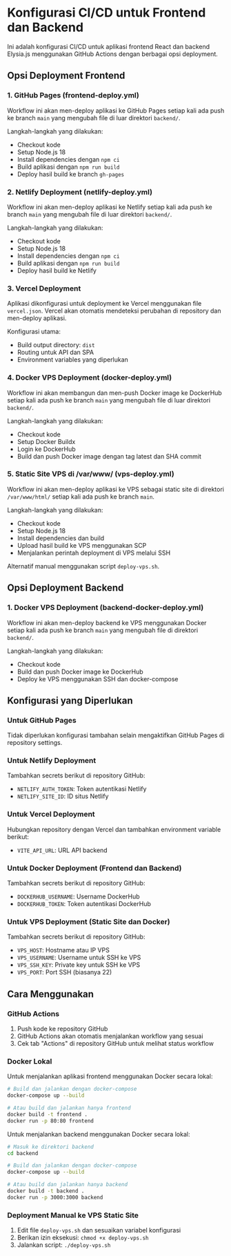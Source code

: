 # Konfigurasi CI/CD untuk Frontend dan Backend

Ini adalah konfigurasi CI/CD untuk aplikasi frontend React dan backend Elysia.js menggunakan GitHub Actions dengan berbagai opsi deployment.

## Opsi Deployment Frontend

### 1. GitHub Pages (frontend-deploy.yml)

Workflow ini akan men-deploy aplikasi ke GitHub Pages setiap kali ada push ke branch `main` yang mengubah file di luar direktori `backend/`.

Langkah-langkah yang dilakukan:
- Checkout kode
- Setup Node.js 18
- Install dependencies dengan `npm ci`
- Build aplikasi dengan `npm run build`
- Deploy hasil build ke branch `gh-pages`

### 2. Netlify Deployment (netlify-deploy.yml)

Workflow ini akan men-deploy aplikasi ke Netlify setiap kali ada push ke branch `main` yang mengubah file di luar direktori `backend/`.

Langkah-langkah yang dilakukan:
- Checkout kode
- Setup Node.js 18
- Install dependencies dengan `npm ci`
- Build aplikasi dengan `npm run build`
- Deploy hasil build ke Netlify

### 3. Vercel Deployment

Aplikasi dikonfigurasi untuk deployment ke Vercel menggunakan file `vercel.json`. Vercel akan otomatis mendeteksi perubahan di repository dan men-deploy aplikasi.

Konfigurasi utama:
- Build output directory: `dist`
- Routing untuk API dan SPA
- Environment variables yang diperlukan

### 4. Docker VPS Deployment (docker-deploy.yml)

Workflow ini akan membangun dan men-push Docker image ke DockerHub setiap kali ada push ke branch `main` yang mengubah file di luar direktori `backend/`.

Langkah-langkah yang dilakukan:
- Checkout kode
- Setup Docker Buildx
- Login ke DockerHub
- Build dan push Docker image dengan tag latest dan SHA commit

### 5. Static Site VPS di /var/www/ (vps-deploy.yml)

Workflow ini akan men-deploy aplikasi ke VPS sebagai static site di direktori `/var/www/html/` setiap kali ada push ke branch `main`.

Langkah-langkah yang dilakukan:
- Checkout kode
- Setup Node.js 18
- Install dependencies dan build
- Upload hasil build ke VPS menggunakan SCP
- Menjalankan perintah deployment di VPS melalui SSH

Alternatif manual menggunakan script `deploy-vps.sh`.

## Opsi Deployment Backend

### 1. Docker VPS Deployment (backend-docker-deploy.yml)

Workflow ini akan men-deploy backend ke VPS menggunakan Docker setiap kali ada push ke branch `main` yang mengubah file di direktori `backend/`.

Langkah-langkah yang dilakukan:
- Checkout kode
- Build dan push Docker image ke DockerHub
- Deploy ke VPS menggunakan SSH dan docker-compose

## Konfigurasi yang Diperlukan

### Untuk GitHub Pages

Tidak diperlukan konfigurasi tambahan selain mengaktifkan GitHub Pages di repository settings.

### Untuk Netlify Deployment

Tambahkan secrets berikut di repository GitHub:
- `NETLIFY_AUTH_TOKEN`: Token autentikasi Netlify
- `NETLIFY_SITE_ID`: ID situs Netlify

### Untuk Vercel Deployment

Hubungkan repository dengan Vercel dan tambahkan environment variable berikut:
- `VITE_API_URL`: URL API backend

### Untuk Docker Deployment (Frontend dan Backend)

Tambahkan secrets berikut di repository GitHub:
- `DOCKERHUB_USERNAME`: Username DockerHub
- `DOCKERHUB_TOKEN`: Token autentikasi DockerHub

### Untuk VPS Deployment (Static Site dan Docker)

Tambahkan secrets berikut di repository GitHub:
- `VPS_HOST`: Hostname atau IP VPS
- `VPS_USERNAME`: Username untuk SSH ke VPS
- `VPS_SSH_KEY`: Private key untuk SSH ke VPS
- `VPS_PORT`: Port SSH (biasanya 22)

## Cara Menggunakan

### GitHub Actions

1. Push kode ke repository GitHub
2. GitHub Actions akan otomatis menjalankan workflow yang sesuai
3. Cek tab "Actions" di repository GitHub untuk melihat status workflow

### Docker Lokal

Untuk menjalankan aplikasi frontend menggunakan Docker secara lokal:

```bash
# Build dan jalankan dengan docker-compose
docker-compose up --build

# Atau build dan jalankan hanya frontend
docker build -t frontend .
docker run -p 80:80 frontend
```

Untuk menjalankan backend menggunakan Docker secara lokal:

```bash
# Masuk ke direktori backend
cd backend

# Build dan jalankan dengan docker-compose
docker-compose up --build

# Atau build dan jalankan hanya backend
docker build -t backend .
docker run -p 3000:3000 backend
```

### Deployment Manual ke VPS Static Site

1. Edit file `deploy-vps.sh` dan sesuaikan variabel konfigurasi
2. Berikan izin eksekusi: `chmod +x deploy-vps.sh`
3. Jalankan script: `./deploy-vps.sh`